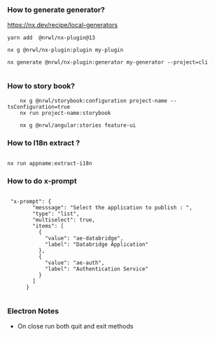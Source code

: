 ### How to generate generator?

https://nx.dev/recipe/local-generators

```
yarn add  @nrwl/nx-plugin@13

nx g @nrwl/nx-plugin:plugin my-plugin

nx generate @nrwl/nx-plugin:generator my-generator --project=cli


```

### How to story book?

```
    nx g @nrwl/storybook:configuration project-name --tsConfiguration=true
    nx run project-name:storybook

    nx g @nrwl/angular:stories feature-ui

```

### How to I18n extract ?

```

nx run appname:extract-i18n

```

### How to do x-prompt

```

 "x-prompt": {
        "messsage": "Select the application to publish : ",
        "type": "list",
        "multiselect": true,
        "items": [
          {
            "value": "ae-databridge",
            "label": "Databridge Application"
          },
          {
            "value": "ae-auth",
            "label": "Authentication Service"
          }
        ]
      }


```

### Electron Notes

- On close run both quit and exit methods
